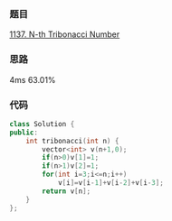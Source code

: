 ### 题目
[1137. N-th Tribonacci Number](https://leetcode-cn.com/problems/n-th-tribonacci-number/submissions/)
### 思路
4ms 63.01%

### 代码
```c++
class Solution {
public:
    int tribonacci(int n) {
        vector<int> v(n+1,0);
        if(n>0)v[1]=1;
        if(n>1)v[2]=1;
        for(int i=3;i<=n;i++)
            v[i]=v[i-1]+v[i-2]+v[i-3];
        return v[n];
    }
};
```
